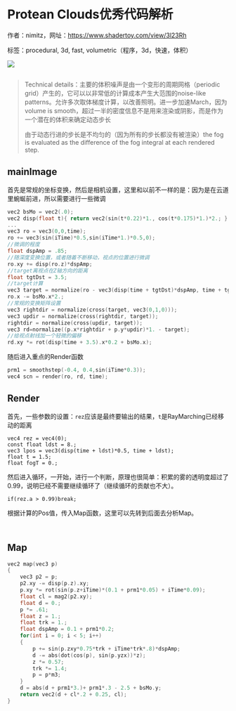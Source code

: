 # Protean Clouds优秀代码解析

作者：nimitz，网址：https://www.shadertoy.com/view/3l23Rh

标签：procedural, 3d, fast, volumetric（程序，3d，快速，体积）

![](C:\Users\Cooler\Desktop\JMX\ShaderToy\ShaderToy优秀代码阅读解析\云雾\ProteanClouds代码解析.assets\ProClouds.gif)

```

```



> Technical details：主要的体积噪声是由一个变形的周期网格（periodic grid）产生的，它可以以非常低的计算成本产生大范围的noise-like patterns。允许多次取体梯度计算，以改善照明。进一步加速March，因为volume is smooth，超过一半的密度信息不是用来渲染或阴影，而是作为一个潜在的体积来确定动态步长
>
> 由于动态行进的步长是不均匀的（因为所有的步长都没有被渲染）the fog is evaluated as the difference of the fog integral at each rendered step.



## mainImage

首先是常规的坐标变换，然后是相机设置，这里和以前不一样的是：因为是在云道里蜿蜒前进，所以需要进行一些微调

```c
vec2 bsMo = vec2(.0);
vec2 disp(float t){ return vec2(sin(t*0.22)*1., cos(t*0.175)*1.)*2.; }
...
vec3 ro = vec3(0,0,time);
ro += vec3(sin(iTime)*0.5,sin(iTime*1.)*0.5,0);
//微调的程度
float dspAmp = .85;
//随深度变换位置，或者随着不断移动，视点的位置进行微调
ro.xy += disp(ro.z)*dspAmp;
//target离视点在Z轴方向的距离
float tgtDst = 3.5;
//target计算
vec3 target = normalize(ro - vec3(disp(time + tgtDst)*dspAmp, time + tgtDst));
ro.x -= bsMo.x*2.;
//常规的变换矩阵设置
vec3 rightdir = normalize(cross(target, vec3(0,1,0)));
vec3 updir = normalize(cross(rightdir, target));
rightdir = normalize(cross(updir, target));
vec3 rd=normalize((p.x*rightdir + p.y*updir)*1. - target);
//给视点射线加一个轻微的偏移
rd.xy *= rot(disp(time + 3.5).x*0.2 + bsMo.x);
```

随后进入重点的Render函数

```C
prm1 = smoothstep(-0.4, 0.4,sin(iTime*0.3));
vec4 scn = render(ro, rd, time);
```



## Render

首先，一些参数的设置：`rez`应该是最终要输出的结果，`t`是RayMarching已经移动的距离

```
vec4 rez = vec4(0);
const float ldst = 8.;
vec3 lpos = vec3(disp(time + ldst)*0.5, time + ldst);
float t = 1.5;
float fogT = 0.;
```

然后进入循环，一开始，进行一个判断，原理也很简单：积累的雾的透明度超过了0.99，说明已经不需要继续循环了（继续循环的贡献也不大）。

```
if(rez.a > 0.99)break;
```

根据计算的Pos值，传入Map函数，这里可以先转到后面去分析Map。

```

```

```

```



## Map

```c
vec2 map(vec3 p)
{
    vec3 p2 = p;
    p2.xy -= disp(p.z).xy;
    p.xy *= rot(sin(p.z+iTime)*(0.1 + prm1*0.05) + iTime*0.09);
    float cl = mag2(p2.xy);
    float d = 0.;
    p *= .61;
    float z = 1.;
    float trk = 1.;
    float dspAmp = 0.1 + prm1*0.2;
    for(int i = 0; i < 5; i++)
    {
		p += sin(p.zxy*0.75*trk + iTime*trk*.8)*dspAmp;
        d -= abs(dot(cos(p), sin(p.yzx))*z);
        z *= 0.57;
        trk *= 1.4;
        p = p*m3;
    }
    d = abs(d + prm1*3.)+ prm1*.3 - 2.5 + bsMo.y;
    return vec2(d + cl*.2 + 0.25, cl);
}

```

